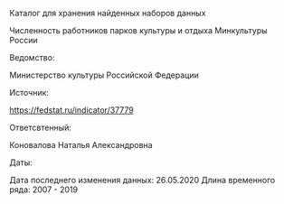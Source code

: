 Каталог для хранения найденных наборов данных

Численность работников парков культуры и отдыха Минкультуры России

Ведомство:

Министерство культуры Российской Федерации


Источник:

https://fedstat.ru/indicator/37779

Ответсвтенный:

Коновалова Наталья Александровна

Даты:

Дата последнего изменения данных: 26.05.2020
Длина временного ряда: 2007 - 2019
